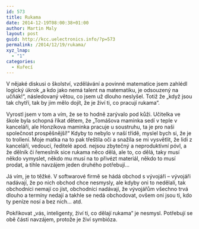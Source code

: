 ```yaml
---
id: 573
title: Rukama
date: 2014-12-19T08:00:38+01:00
author: Martin Maly
layout: post
guid: http://kcc.uelectronics.info/?p=573
permalink: /2014/12/19/rukama/
xyz_lnap:
  - "1"
categories:
  - Kuřecí
---
```

V nějaké diskusi o školství, vzdělávání a povinné matematice jsem zahlédl logický úkrok &#8222;a kdo jako nemá talent na matematiku, je odsouzený na učňák!&#8220;, následovaný větou, co jsem už dlouho neslyšel. Totiž že &#8222;když jsou tak chytří, tak by jim mělo dojít, že je živí ti, co pracují rukama&#8220;.

Vyrostl jsem v tom a vím, že se to hodně zarývalo pod kůži. Učitelka ve škole byla schopná říkat dětem, že &#8222;Tomášova maminka sedí v teple v kanceláři, ale Honzíkova maminka pracuje u soustruhu, ta je pro naši společnost prospěšnější!&#8220; Kdyby to nebylo v naší třídě, myslel bych si, že je to trollení. Moje matka na to pak třeštila oči a snažila se mi vysvětlit, že lidi z kanceláří, vedoucí, ředitelé apod. nejsou zbytečný a neproduktivní póvl, a že dělník či řemeslník sice rukama něco dělá, ale to, co dělá, taky musí někdo vymyslet, někdo mu musí na to přivézt materiál, někdo to musí prodat, a tihle navzájem jeden druhého potřebují&#8230;

Já vím, je to těžké. V softwarové firmě se hádá obchod s vývojáři &#8211; vývojáři nadávají, že po nich obchod chce nesmysly, ale kdyby oni to nedělali, tak obchodníci nemají co jíst, obchodníci nadávají, že vývojářům všechno trvá dlouho a termíny nedají a takhle se nedá obchodovat, ovšem oni jsou ti, kdo ty peníze nosí a bez nich&#8230; atd.

Pokřikovat &#8222;vás, inteligenty, živí ti, co dělají rukama&#8220; je nesmysl. Potřebují se obě části navzájem, protože je živí symbióza.